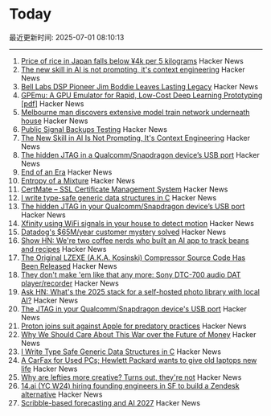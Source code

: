 # Today

最近更新时间: 2025-07-01 08:10:13

--- 
1. [Price of rice in Japan falls below ¥4k per 5 kilograms](https://www.japantimes.co.jp/news/2025/06/24/japan/japan-rice-price-falls-below-4000/) Hacker News
2. [The new skill in AI is not prompting, it's context engineering](https://www.philschmid.de/context-engineering) Hacker News
3. [Bell Labs DSP Pioneer Jim Boddie Leaves Lasting Legacy](https://spectrum.ieee.org/dsp-pioneer-jim-boddie) Hacker News
4. [GPEmu: A GPU Emulator for Rapid, Low-Cost Deep Learning Prototyping [pdf]](https://vldb.org/pvldb/vol18/p1919-wang.pdf) Hacker News
5. [Melbourne man discovers extensive model train network underneath house](https://www.sbs.com.au/news/article/i-was-shocked-melbourne-mans-unbelievable-find-after-buying-house/m4sksfer8) Hacker News
6. [Public Signal Backups Testing](https://community.signalusers.org/t/public-signal-backups-testing/69984) Hacker News
7. [The New Skill in AI Is Not Prompting, It's Context Engineering](https://www.philschmid.de/context-engineering) Hacker News
8. [The hidden JTAG in a Qualcomm/Snapdragon device’s USB port](https://www.linaro.org/blog/hidden-jtag-qualcomm-snapdragon-usb/) Hacker News
9. [End of an Era](https://www.erasmatazz.com/personal/self/end-of-an-era.html) Hacker News
10. [Entropy of a Mixture](https://cgad.ski/blog/entropy-of-a-mixture.html) Hacker News
11. [CertMate – SSL Certificate Management System](https://github.com/fabriziosalmi/certmate) Hacker News
12. [I write type-safe generic data structures in C](https://danielchasehooper.com/posts/typechecked-generic-c-data-structures/) Hacker News
13. [The hidden JTAG in your Qualcomm/Snapdragon device’s USB port](https://www.linaro.org/blog/hidden-jtag-qualcomm-snapdragon-usb/) Hacker News
14. [Xfinity using WiFi signals in your house to detect motion](https://www.xfinity.com/support/articles/wifi-motion) Hacker News
15. [Datadog's $65M/year customer mystery solved](https://blog.pragmaticengineer.com/datadog-65m-year-customer-mystery/) Hacker News
16. [Show HN: We're two coffee nerds who built an AI app to track beans and recipes](https://beanbook.app) Hacker News
17. [The Original LZEXE (A.K.A. Kosinski) Compressor Source Code Has Been Released](https://clownacy.wordpress.com/2025/05/24/the-original-lzexe-a-k-a-kosinski-compressor-source-code-has-been-released/) Hacker News
18. [They don't make 'em like that any more: Sony DTC-700 audio DAT player/recorder](https://kevinboone.me/dtc-700.html) Hacker News
19. [Ask HN: What's the 2025 stack for a self-hosted photo library with local AI?](https://news.ycombinator.com/item?id=44426233) Hacker News
20. [The JTAG in your Qualcomm/Snapdragon device's USB port](https://www.linaro.org/blog/hidden-jtag-qualcomm-snapdragon-usb/) Hacker News
21. [Proton joins suit against Apple for predatory practices](https://proton.me/blog/apple-lawsuit) Hacker News
22. [Why We Should Care About This War over the Future of Money](https://gizmodo.com/why-you-should-care-about-this-war-over-the-future-of-money-2000622009) Hacker News
23. [I Write Type Safe Generic Data Structures in C](https://danielchasehooper.com/posts/typechecked-generic-c-data-structures/) Hacker News
24. [A CarFax for Used PCs; Hewlett Packard wants to give old laptops new life](https://spectrum.ieee.org/carmax-used-pcs) Hacker News
25. [Why are lefties more creative? Turns out, they're not](https://phys.org/news/2025-06-lefties-creative-theyre.html) Hacker News
26. [14.ai (YC W24) hiring founding engineers in SF to build a Zendesk alternative](https://14.ai/careers) Hacker News
27. [Scribble-based forecasting and AI 2027](https://dynomight.net/scribbles/) Hacker News
